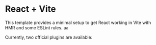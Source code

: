 # React + Vite

This template provides a minimal setup to get React working in Vite with HMR and some ESLint rules. aa

Currently, two official plugins are available:
